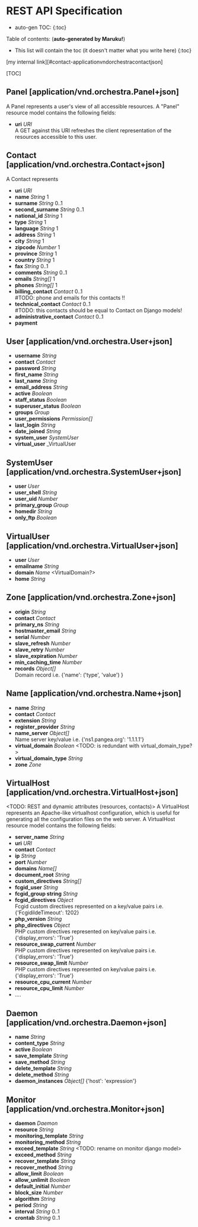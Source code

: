 REST API Specification
======================

* auto-gen TOC:
{:toc}


Table of contents: (**auto-generated by Maruku!**)

* This list will contain the toc (it doesn't matter what you write here)
{:toc}



 [my internal link][#contact-applicationvndorchestracontactjson]


 [TOC]
 

Panel [application/vnd.orchestra.Panel+json]
--------------------------------------------
A Panel represents a user's view of all accessible resources.
A "Panel" resource model contains the following fields:

* **uri**                     _URI_  
    A GET against this URI refreshes the client representation of the resources accessible to this user.


Contact [application/vnd.orchestra.Contact+json]
------------------------------------------------
A Contact represents 

* **uri**                     _URI_
* **name**                    _String_      1
* **surname**                 _String_      0..1
* **second_surname**          _String_      0..1
* **national_id**             _String_      1
* **type**                    _String_      1
* **language**                _String_      1
* **address**                 _String_      1
* **city**                    _String_      1
* **zipcode**                 _Number_      1
* **province**                _String_      1
* **country**                 _String_      1
* **fax**                     _String_      0..1
* **comments**                _String_      0..1
* **emails**                  _String[]_    1
* **phones**                  _String[]_    1
* **billing_contact**         _Contact_     0..1  
    #TODO: phone and emails for this contacts !!
* **technical_contact**       _Contact_     0..1  
    #TODO: this contacts should be equal to Contact on Django models!
* **administrative_contact**  _Contact_     0..1
* **payment**


User [application/vnd.orchestra.User+json]
------------------------------------------
* **username**              _String_
* **contact**               _Contact_
* **password**              _String_
* **first_name**            _String_
* **last_name**             _String_
* **email_address**         _String_
* **active**                _Boolean_
* **staff_status**          _Boolean_
* **superuser_status**      _Boolean_
* **groups**                _Group_
* **user_permissions**      _Permission[]_
* **last_login**            _String_
* **date_joined**           _String_
* **system_user**           _SystemUser_
* **virtual_user**          _VirtualUser


SystemUser [application/vnd.orchestra.SystemUser+json]
------------------------------------------------------
* **user**              _User_
* **user_shell**        _String_
* **user_uid**          _Number_
* **primary_group**     _Group_
* **homedir**           _String_
* **only_ftp**          _Boolean_


VirtualUser [application/vnd.orchestra.VirtualUser+json]
--------------------------------------------------------
* **user**              _User_
* **emailname**         _String_
* **domain**            _Name_ <VirtualDomain?>
* **home**              _String_


Zone [application/vnd.orchestra.Zone+json]
------------------------------------------
* **origin**                _String_
* **contact**               _Contact_
* **primary_ns**            _String_
* **hostmaster_email**      _String_
* **serial**                _Number_
* **slave_refresh**         _Number_
* **slave_retry**           _Number_
* **slave_expiration**      _Number_
* **min_caching_time**      _Number_
* **records**               _Object[]_  
    Domain record i.e. {'name': ('type', 'value') }


Name [application/vnd.orchestra.Name+json]
------------------------------------------
* **name**                  _String_
* **contact**                 _Contact_
* **extension**             _String_
* **register_provider**     _String_
* **name_server**           _Object[]_  
    Name server key/value i.e. {'ns1.pangea.org': '1.1.1.1'}
* **virtual_domain**        _Boolean_   <TODO: is redundant with virtual_domain_type?>
* **virtual_domain_type**   _String_
* **zone**                  _Zone_


VirtualHost [application/vnd.orchestra.VirtualHost+json]
--------------------------------------------------------
<TODO: REST and dynamic attributes (resources, contacts)>
A VirtualHost represents an Apache-like virtualhost configuration, which is useful for generating all the configuration files on the web server.
A VirtualHost resource model contains the following fields:

* **server_name**             _String_
* **uri**                     _URI_
* **contact**                 _Contact_
* **ip**                      _String_
* **port**                    _Number_
* **domains**                 _Name[]_
* **document_root**           _String_
* **custom_directives**       _String[]_
* **fcgid_user**              _String_
* **fcgid_group string**      _String_
* **fcgid_directives**        _Object_  
    Fcgid custom directives represented on a key/value pairs i.e. {'FcgidildeTimeout': 1202}
* **php_version**             _String_  
* **php_directives**          _Object_  
    PHP custom directives represented on key/value pairs i.e. {'display_errors': 'True'}
* **resource_swap_current**   _Number_  
    PHP custom directives represented on key/value pairs i.e. {'display_errors': 'True'}
* **resource_swap_limit**     _Number_  
    PHP custom directives represented on key/value pairs i.e. {'display_errors': 'True'}
* **resource_cpu_current**    _Number_
* **resource_cpu_limit**      _Number_
* ....


Daemon [application/vnd.orchestra.Daemon+json]
----------------------------------------------
* **name**                  _String_
* **content_type**          _String_
* **active**                _Boolean_
* **save_template**         _String_
* **save_method**           _String_
* **delete_template**       _String_
* **delete_method**         _String_
* **daemon_instances**      _Object[]_ {'host': 'expression'}


Monitor [application/vnd.orchestra.Monitor+json]
------------------------------------------------
* **daemon**                _Daemon_
* **resource**              _String_
* **monitoring_template**   _String_
* **monitoring_method**     _String_
* **exceed_template**       _String_ <TODO: rename on monitor django model>
* **exceed_method**         _String_
* **recover_template**      _String_
* **recover_method**        _String_
* **allow_limit**           _Boolean_
* **allow_unlimit**         _Boolean_
* **default_initial**       _Number_
* **block_size**            _Number_
* **algorithm**             _String_
* **period**                _String_
* **interval**              _String_    0..1
* **crontab**               _String_    0..1
